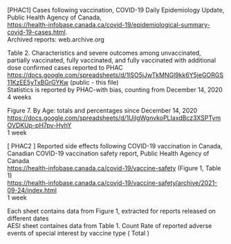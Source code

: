 [PHAC1]  Cases following vaccination, COVID-19 Daily Epidemiology Update, Public Health Agency of Canada, 																									
https://health-infobase.canada.ca/covid-19/epidemiological-summary-covid-19-cases.html.   
Archived reports: web.archive.org		

Table 2. Characteristics and severe outcomes among unvaccinated, partially vaccinated, fully vaccinated, and fully vaccinated with additional dose confirmed cases reported to PHAC																									
	https://docs.google.com/spreadsheets/d/1lSO5jJwTkMNGl9kk6Y5jeGORGS11KzEE5yTxBGrGYKw (public - this file)																								
		Statistics is reported by PHAC-with bias, counting from December 14, 2020 																							
			4 weeks							
      
Figure 7. By Age: totals and percentages since December 14, 2020 																									
	https://docs.google.com/spreadsheets/d/1UiIgWgnvkoPLIaxdBcz3XSPTymOVDKUp-pH7pv-HyhY																								
			1 week																						
																									
[ PHAC2 ] Reported side effects following COVID-19 vaccination in Canada, Canadian COVID-19 vaccination safety report, Public Health Agency of Canada																									
https://health-infobase.canada.ca/covid-19/vaccine-safety (Figure 1, Table 1)																									
https://health-infobase.canada.ca/covid-19/vaccine-safety/archive/2021-09-24/index.html																									
			1 week	
      
Each sheet contains data from Figure 1, extracted for reports released on  different dates																									
AESI sheet containes data from Table 1.   Count   Rate   of reported adverse events of special interest by vaccine type (   Total  ) 																									
